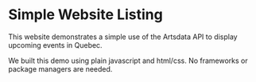 Simple Website Listing
==========

This website demonstrates a simple use of the Artsdata API to display upcoming events in Quebec.

We built this demo using plain javascript and html/css. No frameworks or package managers are needed.
